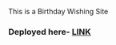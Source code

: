 <p>This is a Birthday Wishing Site</p>
<h3>Deployed here- <a href="tiny-tartufo-478703.netlify.app">LINK</a></h3>
